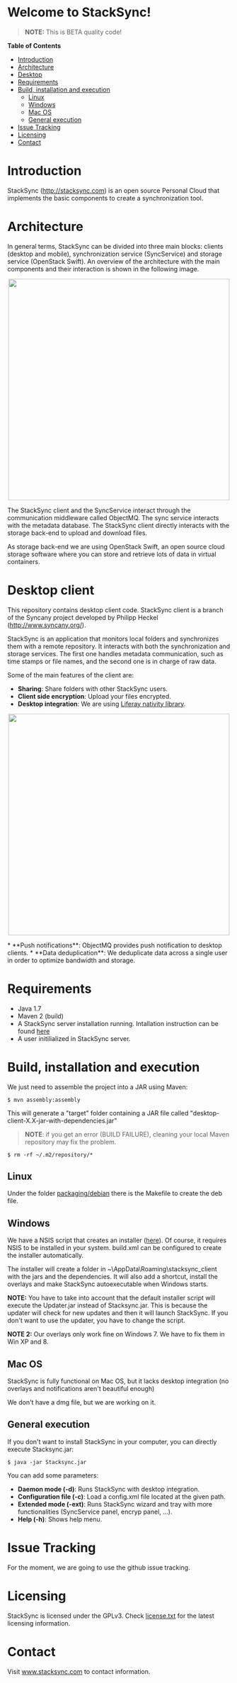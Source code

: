 Welcome to StackSync!
=====================

> **NOTE:** This is BETA quality code!

**Table of Contents**

- [Introduction](#introduction)
- [Architecture](#architecture)
- [Desktop](#desktop-client)
- [Requirements](#requirements)
- [Build, installation and execution](#build-installation-and-execution)
  - [Linux](#linux)
  - [Windows](#windows)
  - [Mac OS](#mac-os)
  - [General execution](#general-execution)
- [Issue Tracking](#issue-tracking)
- [Licensing](#licensing)
- [Contact](#contact)

# Introduction

StackSync (<http://stacksync.com>) is an open source Personal Cloud
that implements the basic components to create a synchronization tool.


# Architecture

In general terms, StackSync can be divided into three main blocks: clients
(desktop and mobile), synchronization service (SyncService) and storage
service (OpenStack Swift). An overview of the architecture
with the main components and their interaction is shown in the following image.

<p align="center">
  <img width="500" src="https://raw.github.com/stacksync/desktop/master/res/stacksync-architecture.png">
</p>

The StackSync client and the SyncService interact through the communication
middleware called ObjectMQ. The sync service interacts with the metadata
database. The StackSync client directly interacts with the storage back-end
to upload and download files.

As storage back-end we are using OpenStack Swift, an open source cloud storage
software where you can store and retrieve lots of data in virtual containers.

# Desktop client

This repository contains desktop client code. StackSync client is a branch of 
the Syncany project developed by Philipp Heckel (http://www.syncany.org/).

StackSync is an application that monitors local folders and synchronizes them
with a remote repository. It interacts with both the synchronization and storage
services. The first one handles metadata communication, such as time stamps or
file names, and the second one is in charge of raw data.

Some of the main features of the client are:
* **Sharing**: Share folders with other StackSync users.
* **Client side encryption**: Upload your files encrypted.
* **Desktop integration**: We are using [Liferay nativity library](https://github.com/liferay/liferay-nativity).

<p align="center">
  <img width="500" src="https://raw.github.com/stacksync/desktop/master/res/win_integration.png">
</p>
* **Push notifications**: ObjectMQ provides push notification to desktop clients.
* **Data deduplication**: We deduplicate data across a single user in order to optimize bandwidth and storage.

# Requirements
* Java 1.7
* Maven 2 (build)
* A StackSync server installation running. Intallation instruction can be found [here](https://github.com/stacksync/sync-service)
* A user initilialized in StackSync server.

# Build, installation and execution
We just need to assemble the project into a JAR using Maven:

    $ mvn assembly:assembly

This will generate a "target" folder containing a JAR file called "desktop-client-X.X-jar-with-dependencies.jar"

> **NOTE**: if you get an error (BUILD FAILURE), cleaning your local Maven repository may fix the problem.

    $ rm -rf ~/.m2/repository/*
    
## Linux
Under the folder [packaging/debian](packaging/debian) there is the Makefile to create the
deb file.

## Windows
We have a NSIS script that creates an installer ([here](installers/StackSyncInstallScript.nsi)).
Of course, it requires NSIS to be installed in your system. build.xml can be
configured to create the installer automatically.

The installer will create a folder in ~\AppData\Roaming\stacksync_client with the
jars and the dependencies. It will also add a shortcut, install the overlays and
make StackSync autoexecutable when Windows starts.

**NOTE:** You have to take into account that the default installer script will
execute the Updater.jar instead of Stacksync.jar. This is because the updater will
check for new updates and then it will launch StackSync. If you don't want to use
the updater, you have to change the script.

**NOTE 2:** Our overlays only work fine on Windows 7. We have to fix them in Win XP
and 8.

## Mac OS
StackSync is fully functional on Mac OS, but it lacks desktop integration (no overlays
and notifications aren't beautiful enough)

We don't have a dmg file, but we are working on it.

## General execution
If you don't want to install StackSync in your computer, you can directly execute
Stacksync.jar:

    $ java -jar Stacksync.jar
  
You can add some parameters:
- **Daemon mode (-d)**: Runs StackSync with desktop integration.
- **Configuration file (-c)**: Load a config.xml file located at the given path.
- **Extended mode (-ext)**: Runs StackSync wizard and tray with more functionalities
(SyncService panel, encryp panel, ...).
- **Help (-h)**: Shows help menu.

# Issue Tracking
For the moment, we are going to use the github issue tracking.

# Licensing
StackSync is licensed under the GPLv3. Check [license.txt](license.txt) for the latest
licensing information.

# Contact
Visit www.stacksync.com to contact information.
